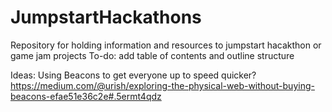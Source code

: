 # JumpstartHackathons
Repository for holding information and resources to jumpstart hacakthon or game jam projects
 To-do: add table of contents and outline structure
 
 
 
 
 Ideas: Using Beacons to get everyone up to speed quicker? https://medium.com/@urish/exploring-the-physical-web-without-buying-beacons-efae51e36c2e#.5ermt4qdz
 
 
 
 
 
 
 
 
